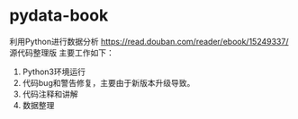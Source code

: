 # pydata-book
利用Python进行数据分析 https://read.douban.com/reader/ebook/15249337/ 源代码整理版
主要工作如下：
1. Python3环境运行
2. 代码bug和警告修复，主要由于新版本升级导致。
3. 代码注释和讲解
4. 数据整理
